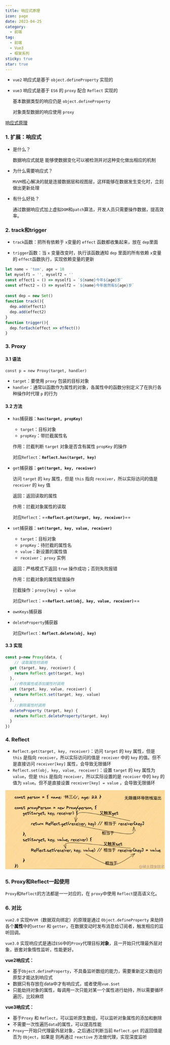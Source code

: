 ```yaml
---
title: 响应式原理
icon: page
date: 2023-04-25
category:
  - 前端
tag:
  - 前端
  - Vue3
  - 框架系列
sticky: true
star: true
---
```


- `vue2` 响应式是基于 `object.defineProperty` 实现的

- `vue3` 响应式是基于 `ES6` 的 `proxy` 配合 `Reflect` 实现的

  基本数据类型的响应仍是  `object.defineProperty` 

  对象类型数据的响应使用  `proxy` 

<!-- more -->

[响应式原理](https://juejin.cn/post/7001999813344493581)

### 1. 扩展：响应式

- 是什么？

  数据响应式就是 能够使数据变化可以被检测并对这种变化做出相应的机制

- 为什么需要响应式？

  `MVVM`核心解决的就是连接数据层和视图层，这样能够在数据发生变化时，立刻做出更新处理

- 有什么好处？

  通过数据响应式加上虚拟`DOM`和`patch`算法，开发人员只需要操作数据，提高效率。

### 2. track和trigger

- `track`函数：把所有依赖于 `x`变量的 `effect` 函数都收集起来，放在 `dep`里面

- `trigger`函数：当 `x` 变量改变时，执行该函数通知 `dep` 里面的所有依赖 `x`变量的 `effect`函数执行，实现依赖变量的更新

```js
let name = 'tom', age = 18
let myself1 = '', myself2 = ''
const effect1 = () => myself1 = `${name}今年${age}岁`
const effect2 = () => myself2 = `${name}今年居然有${age}岁`

const dep = new Set()
function track(){
  dep.add(effect1)
  dep.add(effect2)
}
function trigger(){
  dep.forEach(effect => effect())
}
```



### 3. Proxy

#### 3.1 语法

`const p = new Proxy(target, handler)`

- `target`：要使用 `proxy` 包装的目标对象
- `handler`：通常以函数作为属性的对象，各属性中的函数分别定义了在执行各种操作时代理 `p` 的行为

#### 3.2 方法

- `has`捕获器：**`has(target, propKey)`**

  - `target`：目标对象
  - `propKey`：带拦截属性名

  作用：拦截判断 `target` 对象是否含有属性 `propKey` 的操作 

  对应`Reflect`：**`Reflect.has(target, key)`**

- `get`捕获器：**`get(target, key, receiver)`**

  访问 `target` 的 `key` 属性，但是 `this` 指向 `receiver`，所以实际访问的值是 `receiver` 的 `key` 值

  返回：返回读取的属性

  作用：拦截对象属性的读取

  对应`Reflect`：==**`Reflect.get(target, key, receiver)`**==

- `set`捕获器：**`set(target, key, value, receiver)`**

  - `target`：目标对象
  - `propKey`：待拦截的属性名
  - `value`：新设置的属性值
  - `receiver`： `proxy` 实例

  返回：严格模式下返回 `true` 操作成功；否则失败报错

  作用：拦截对象的属性赋值操作

  拦截操作：`proxy[key] = value`

  对应`Reflect`：==**`Reflect.set(obj, key, value, receiver)`**==

- `ownKeys`捕获器

- `deleteProperty`捕获器

  对应`Reflect`：**`Reflect.delete(obj, key)`**

#### 3.3 实现

```js
const p=new Proxy(data, {
	// 读取属性时调用
  get (target, key, receiver) {
    return Reflect.get(target, key)
  },
	//修改属性或添加属性时调用
  set (target, key, value, receiver) {
    return Reflect.set(target, key, value)
  },
	//删除属性时调用
  deleteProperty (target, key) {
    return Reflect.deleteProperty(target, key)
  }
}) 
```



### 4. Reflect

- `Reflect.get(target, key, receiver)`：访问 `target` 的 `key` 属性，但是 `this` 是指向 `receiver`，所以实际访问的值是 `receiver` 中的 `key` 的值。但不是直接访问 `receiver[key]` 属性，会导致无限循环
- `Reflect.set(obj, key, value, receiver)`：设置 `target` 的 `key` 属性为 `value`，但是 `this` 是指向 `receiver`，所以实际设置的是 `receiver` 中的 `key` 的值为 `value`。但不是直接设置 `receiver[key] = value` ，会导致无限循环

![reflect](../../../img/reflect.jpg)



### 5. Proxy和Reflect一起使用

`Proxy`和`Reflect`的方法都是一一对应的，在 `proxy`中使用 `Reflect`提高语义化。



### 6. 对比

`vue2.0` 实现`MVVM`（数据双向绑定）的原理是通过 `Object.defineProperty` 来劫持各个**属性**中的`setter` 和 `getter`，在数据变动时发布消息给订阅者，触发相应的监听回调。

`vue3.0` 实现响应式是通过`ES6`中的`Proxy`代理目标**对象**，且一开始只代理最外层对象，嵌套对象惰性监听，性能更好。

**vue2响应式：**

- 基于`Object.defineProperty`，不具备监听数组的能力，需要重新定义数组的原型才能达到响应式
- 数据只有存放在data中才有响应式，或者使用`vue.$set`
- 只能劫持对象的属性，每调用一次只能对某一个属性进行劫持，所以需要循环遍历，比较麻烦

**vue3响应式：**

- 基于`Proxy` 和 `Reflect`，可以监听原生数组，可以监听对象属性的添加和删除
- 不需要一次性遍历`data`的属性，可以提高性能
- `Proxy`一开始只代理最外层对象，之后通过判断当前 `Reflect.get` 的返回值是否为 `Object`，如果是 则再通过 `reactive` 方法做代理，实现深度监听

